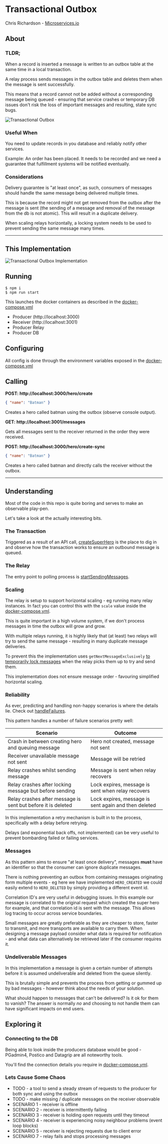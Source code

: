 # Transactional Outbox

Chris Richardson - [Microservices.io](https://microservices.io/patterns/data/transactional-outbox.html)

## About

### TLDR;
When a record is inserted a message is written to an outbox table at the same time in a local transaction.  

A relay process sends messages in the outbox table and deletes them when the message is sent successfully.

This means that a record cannot not be added without a corresponding message being queued - ensuring that service crashes or temporary DB issues don't risk the loss of important messages and resulting, state sync bugs.  

![Transactional Outbox](./docs/TransactionalOutbox.png)

### Useful When
You need to update records in you database and reliably notify other services.

Example: An order has been placed. It needs to be recorded and we need a guarantee that fulfillment systems will be notified eventually.


### Considerations
Delivery guarantee is "at least once", as such, consumers of messages should handle the same message being delivered multiple times.
 
This is because the record might not get removed from the outbox after the message is sent (the sending of a message and removal of the message from the db is not atomic). This will result in a duplicate delivery. 

When scaling relays horizontally, a locking system needs to be used to prevent sending the same message many times. 

***

## This Implementation
![Transactional Outbox Implementation](./docs/Implementation.jpg)

## Running
```shell script
$ npm i
$ npm run start
```

This launches the docker containers as described in the [docker-compose.yml](docker-compose.yml)
* Producer (http://localhost:3000)
* Receiver (http://localhost:3001)
* Producer Relay
* Producer DB 


## Configuring
All config is done through the environment variables exposed in the [docker-compose.yml](docker-compose.yml) 


## Calling

**POST: http://localhost:3000/hero/create**

```json
{ "name": "Batman" }
```
Creates a hero called batman using the outbox (observe console output).

**GET: http://localhost:3001/messages**

Gets all messages sent to the receiver returned in the order they were received.

**POST: http://localhost:3000/hero/create-sync**

```json
{ "name": "Batman" }
```
Creates a hero called batman and directly calls the receiver without the outbox.

***

## Understanding
Most of the code in this repo is quite boring and serves to make an observable play-pen. 

Let's take a look at the actually interesting bits.

### The Transaction 

Triggered as a result of an API call, [createSuperHero](src/producer/lib/superhero/create.ts) is the place to dig in and observe how the transaction works to ensure an outbound message is queued.

### The Relay 

The entry point to polling process is [startSendingMessages](src/producer/lib/messages/send.ts). 


### Scaling

The relay is setup to support horizontal scaling - eg running many relay instances. In fact you can control this with the `scale` value inside the [docker-compose.yml](docker-compose.yml). 

This is quite important in a high volume system, if we don't process messages in time the outbox will grow and grow. 

With multiple relays running, it is highly likely that (at least) two relays will try to send the same message - resulting in many duplicate message deliveries. 

To prevent this the implementation uses `getNextMessageExclusively` [to temporarily lock messages](src/producer/lib/messages/get.ts) when the relay picks them up to try and send them.

This implementation does not ensure message order - favouring simplified horizontal scaling. 

### Reliability

As ever, predicting and handling non-happy scenarios is where the details lie. Check out [handleFailures](src/producer/lib/messages/send.ts).

This pattern handles a number of failure scenarios pretty well:

| Scenario  | Outcome |
| ------------- | ------------- |
| Crash in between creating hero and queuing message  | Hero not created, message not sent  |
| Receiver unavailable message not sent  | Message will be retried  |
| Relay crashes whilst sending message  | Message is sent when relay recovers  |
| Relay crashes after locking message but before sending  | Lock expires, message is sent when relay recovers  |
| Relay crashes after message is sent but before it is deleted  | Lock expires, message is sent again and then deleted  |

In this implementation a retry mechanism is built in to the process, specifically with a delay before retrying. 

Delays (and exponential back offs, not implemented) can be very useful to prevent bombarding failed or failing services.

### Messages

As this pattern aims to ensure "at least once delivery", messages **must** have an identifier so that the consumer can ignore duplicate messages.

There is nothing preventing an outbox from containing messages originating form multiple events - eg here we have implemented `HERO_CREATED` we could easily extend to `HERO_DELETED` by simply providing a different event id.

Correlation ID's are very useful in debugging issues. In this example our message is correlated to the original request which created the super hero for example, and that correlation id is sent with the message. This allows log tracing to occur across service boundaries.

Small messages are greatly preferable as they are cheaper to store, faster to transmit, and more transports are available to carry them. When designing a message payload consider what data is required for notification - and what data can alternatively be retrieved later if the consumer requires it.

### Undeliverable Messages

In this implementation a message is given a certain number of attempts before it is assumed undeliverable and deleted from the queue silently. 

This is brutally simple and prevents the process from getting or gummed up by bad messages - however think about the needs of your solution. 

What should happen to messages that can't be delivered? Is it ok for them to vanish? The answer is normally *no* and choosing to not handle them can have significant impacts on end users.  


## Exploring it
### Connecting to the DB
Being able to look inside the producers database would be good - PGadmin4, Postico and Datagrip are all noteworthy tools. 

You'll find the connection details you require in [docker-compose.yml](docker-compose.yml).

### Lets Cause Some Chaos

* TODO - a tool to send a steady stream of requests to the producer for both sync and using the outbox
* TODO - make missing / duplicate messages on the receiver observable
* SCENARIO 1 - receiver is offline
* SCENARIO 2 - receiver is intermittently failing
* SCENARIO 3 - receiver is holding open requests until they timeout
* SCENARIO 4 - receiver is experiencing noisy neighbour problems (event loop blocks)
* SCENARIO 5 - receiver is rejecting requests due to client error
* SCENARIO 7 - relay fails and stops processing messages



